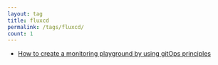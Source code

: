 ```yaml
---
layout: tag
title: fluxcd
permalink: /tags/fluxcd/
count: 1
---
```


- [How to create a monitoring playground by using gitOps principles](https://eduardolmedeiros.github.io/archives/2022/06/13/how-to-create-container-images-with-ansible-bender.html)
